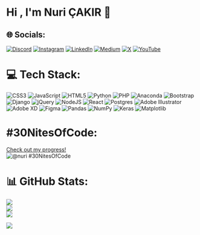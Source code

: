 
<h1 align="left"> Hi , I'm Nuri ÇAKIR 💫</h2>


## 🌐 Socials:
[![Discord](https://img.shields.io/badge/Discord-%237289DA.svg?logo=discord&logoColor=white)](https://discord.gg/nuricakir) [![Instagram](https://img.shields.io/badge/Instagram-%23E4405F.svg?logo=Instagram&logoColor=white)](https://instagram.com/nuricakiir) [![LinkedIn](https://img.shields.io/badge/LinkedIn-%230077B5.svg?logo=linkedin&logoColor=white)](https://linkedin.com/in/https://www.linkedin.com/in/nuricakir/) [![Medium](https://img.shields.io/badge/Medium-12100E?logo=medium&logoColor=white)](https://medium.com/@nuricakir) [![X](https://img.shields.io/badge/X-black.svg?logo=X&logoColor=white)](https://x.com/nuriicakiir) [![YouTube](https://img.shields.io/badge/YouTube-%23FF0000.svg?logo=YouTube&logoColor=white)](https://youtube.com/@nuricakir) 

# 💻 Tech Stack:
![CSS3](https://img.shields.io/badge/css3-%231572B6.svg?style=for-the-badge&logo=css3&logoColor=white) ![JavaScript](https://img.shields.io/badge/javascript-%23323330.svg?style=for-the-badge&logo=javascript&logoColor=%23F7DF1E) ![HTML5](https://img.shields.io/badge/html5-%23E34F26.svg?style=for-the-badge&logo=html5&logoColor=white) ![Python](https://img.shields.io/badge/python-3670A0?style=for-the-badge&logo=python&logoColor=ffdd54) ![PHP](https://img.shields.io/badge/php-%23777BB4.svg?style=for-the-badge&logo=php&logoColor=white) ![Anaconda](https://img.shields.io/badge/Anaconda-%2344A833.svg?style=for-the-badge&logo=anaconda&logoColor=white) ![Bootstrap](https://img.shields.io/badge/bootstrap-%238511FA.svg?style=for-the-badge&logo=bootstrap&logoColor=white) ![Django](https://img.shields.io/badge/django-%23092E20.svg?style=for-the-badge&logo=django&logoColor=white) ![jQuery](https://img.shields.io/badge/jquery-%230769AD.svg?style=for-the-badge&logo=jquery&logoColor=white) ![NodeJS](https://img.shields.io/badge/node.js-6DA55F?style=for-the-badge&logo=node.js&logoColor=white) ![React](https://img.shields.io/badge/react-%2320232a.svg?style=for-the-badge&logo=react&logoColor=%2361DAFB) ![Postgres](https://img.shields.io/badge/postgres-%23316192.svg?style=for-the-badge&logo=postgresql&logoColor=white) ![Adobe Illustrator](https://img.shields.io/badge/adobe%20illustrator-%23FF9A00.svg?style=for-the-badge&logo=adobe%20illustrator&logoColor=white) ![Adobe XD](https://img.shields.io/badge/Adobe%20XD-470137?style=for-the-badge&logo=Adobe%20XD&logoColor=#FF61F6) ![Figma](https://img.shields.io/badge/figma-%23F24E1E.svg?style=for-the-badge&logo=figma&logoColor=white) ![Pandas](https://img.shields.io/badge/pandas-%23150458.svg?style=for-the-badge&logo=pandas&logoColor=white) ![NumPy](https://img.shields.io/badge/numpy-%23013243.svg?style=for-the-badge&logo=numpy&logoColor=white) ![Keras](https://img.shields.io/badge/Keras-%23D00000.svg?style=for-the-badge&logo=Keras&logoColor=white) ![Matplotlib](https://img.shields.io/badge/Matplotlib-%23ffffff.svg?style=for-the-badge&logo=Matplotlib&logoColor=black)

#  #30NitesOfCode:
  [Check out my progress!](https://www.codedex.io/@nuri/30-nites-of-code)  
  ![@nuri #30NitesOfCode](https://www.codedex.io/api/petStatus?user=nuri)
  
# 📊 GitHub Stats:
![](https://github-readme-stats.vercel.app/api?username=nuricakir&theme=dark&hide_border=false&include_all_commits=false&count_private=false)<br/>
![](https://github-readme-streak-stats.herokuapp.com/?user=nuricakir&theme=dark&hide_border=false)<br/>
![](https://github-readme-stats.vercel.app/api/top-langs/?username=nuricakir&theme=dark&hide_border=false&include_all_commits=false&count_private=false&layout=compact)

[![](https://visitcount.itsvg.in/api?id=nuricakir&icon=0&color=0)](https://visitcount.itsvg.in)

<!-- Proudly created with GPRM ( https://gprm.itsvg.in ) -->
